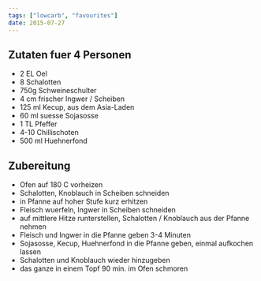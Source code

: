 ```yaml
---
tags: ["lowcarb", "favourites"]
date: 2015-07-27
---
```


## Zutaten fuer 4 Personen

- 2 EL      Oel
- 8         Schalotten
- 750g      Schweineschulter
- 4 cm      frischer Ingwer / Scheiben
- 125 ml    Kecup, aus dem Asia-Laden
- 60 ml     suesse Sojasosse
- 1 TL      Pfeffer
- 4-10      Chillischoten
- 500 ml    Huehnerfond

## Zubereitung

- Ofen auf 180 C vorheizen
- Schalotten, Knoblauch in Scheiben schneiden
- in Pfanne auf hoher Stufe kurz erhitzen
- Fleisch wuerfeln, Ingwer in Scheiben schneiden
- auf mittlere Hitze runterstellen, Schalotten / Knoblauch aus der Pfanne nehmen
- Fleisch und Ingwer in die Pfanne geben 3-4 Minuten
- Sojasosse, Kecup, Huehnerfond in die Pfanne geben, einmal aufkochen lassen
- Schalotten und Knoblauch wieder hinzugeben
- das ganze in einem Topf 90 min. im Ofen schmoren
